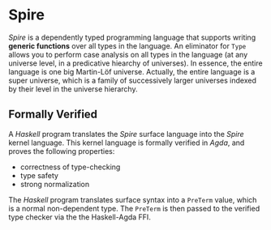 Spire
=====

*Spire* is a dependently typed programming language that supports writing **generic
functions** over all types in the language.
An eliminator for `Type` allows you to perform case analysis on all types in the
language (at any universe level, in a predicative hiearchy of universes).
In essence, the entire language is one big Martin-Löf universe.
Actually, the entire language is a super universe, which is a family of successively
larger universes indexed by their level in the universe hierarchy.

Formally Verified
-----------------

A *Haskell* program translates the *Spire* surface language into the *Spire* kernel language.
This kernel language is formally verified in *Agda*, and proves the following properties:
* correctness of type-checking
* type safety
* strong normalization

The *Haskell* program translates surface syntax into a `PreTerm` value, which is a normal non-dependent
type. The `PreTerm` is then passed to the verified type checker via the the Haskell-Agda FFI.
